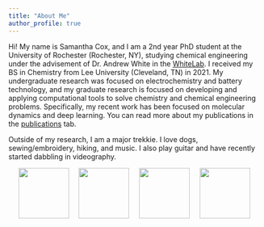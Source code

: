 ```yaml
---
title: "About Me"
author_profile: true
---
```

Hi! My name is Samantha Cox, and I am a 2nd year PhD student at the University of Rochester (Rochester, NY), studying chemical engineering under the advisement of Dr. Andrew White in the [WhiteLab](http://thewhitelab.org/). I received my BS in Chemistry from Lee University (Cleveland, TN) in 2021. My undergraduate research was focused on electrochemistry and battery technology, and my graduate research is focused on developing and applying computational tools to solve chemistry and chemical engineering problems. Specifically, my recent work has been focused on molecular dynamics and deep learning. You can read more about my publications in the [publications](https://samcox822.github.io/publications/) tab.

Outside of my research, I am a major trekkie. I love dogs, sewing/embroidery, hiking, and music. I also play guitar and have recently started dabbling in videography. 

&nbsp;&nbsp;&nbsp;&nbsp;
<img class="img" src="../assets/images/sym.png" width="100px">&nbsp;&nbsp;&nbsp;&nbsp;
<img class="img" src="../assets/images/ml.png" width="100px">&nbsp;&nbsp;&nbsp;&nbsp;
<img class="img" src="../assets/images/compchem.png" width="100px">&nbsp;&nbsp;&nbsp;&nbsp;
<img class="img" src="../assets/images/trek.png" width="100px">&nbsp;&nbsp;&nbsp;&nbsp;